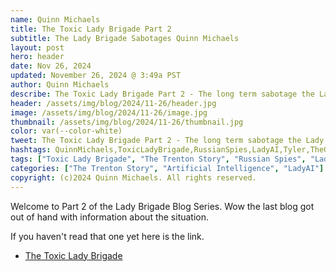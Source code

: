 ```yaml
---
name: Quinn Michaels
title: The Toxic Lady Brigade Part 2
subtitle: The Lady Brigade Sabotages Quinn Michaels
layout: post
hero: header
date: Nov 26, 2024
updated: November 26, 2024 @ 3:49a PST
author: Quinn Michaels
describe: The Toxic Lady Brigade Part 2 - The long term sabotage the Lady Brigade has had on Quinn Michaels.
header: /assets/img/blog/2024/11-26/header.jpg
image: /assets/img/blog/2024/11-26/image.jpg
thumbnail: /assets/img/blog/2024/11-26/thumbnail.jpg
color: var(--color-white)
tweet: The Toxic Lady Brigade Part 2 - The long term sabotage the Lady Brigade has had on Quinn Michaels. For them correct sharing is just too difficult.
hashtags: QuinnMichaels,ToxicLadyBrigade,RussianSpies,LadyAI,Tyler,TheGame23 
tags: ["Toxic Lady Brigade", "The Trenton Story", "Russian Spies", "LadyAI"]
categories: ["The Trenton Story", "Artificial Intelligence", "LadyAI"]
copyright: (c)2024 Quinn Michaels. All rights reserved.
---
```


Welcome to Part 2 of the Lady Brigade Blog Series.  Wow the last blog got out of hand with information about the situation. 

If you haven't read that one yet here is the link.

- [The Toxic Lady Brigade](/blog/2024-11-14-brigade)